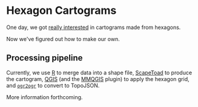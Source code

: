 # Hexagon Cartograms

One day, we got [really interested](https://twitter.com/pitchinc/status/765962981855199232)
in cartograms made from hexagons.

Now we've figured out how to make our own.

## Processing pipeline

Currently, we use [R](https://www.r-project.org/) to merge data into a shape
file, [ScapeToad](http://scapetoad.choros.ch/) to produce the cartogram,
[QGIS](http://www.qgis.org/) (and the [MMQGIS](http://michaelminn.com/linux/mmqgis/)
plugin) to apply the hexagon grid, and [`ogr2ogr`](http://www.gdal.org/ogr2ogr.html)
to convert to TopoJSON.

More information forthcoming.

